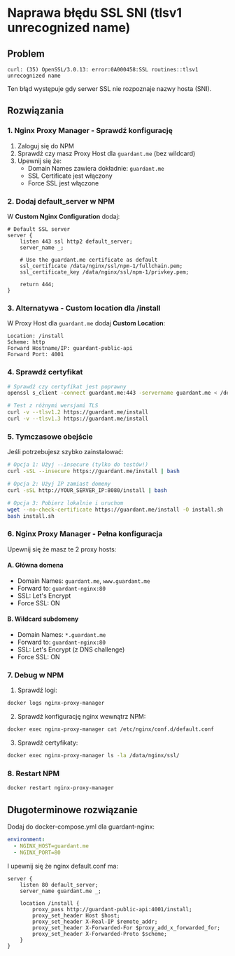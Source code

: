 # Naprawa błędu SSL SNI (tlsv1 unrecognized name)

## Problem
```
curl: (35) OpenSSL/3.0.13: error:0A000458:SSL routines::tlsv1 unrecognized name
```

Ten błąd występuje gdy serwer SSL nie rozpoznaje nazwy hosta (SNI).

## Rozwiązania

### 1. Nginx Proxy Manager - Sprawdź konfigurację

1. Zaloguj się do NPM
2. Sprawdź czy masz Proxy Host dla `guardant.me` (bez wildcard)
3. Upewnij się że:
   - Domain Names zawiera dokładnie: `guardant.me`
   - SSL Certificate jest włączony
   - Force SSL jest włączone

### 2. Dodaj default_server w NPM

W **Custom Nginx Configuration** dodaj:

```nginx
# Default SSL server
server {
    listen 443 ssl http2 default_server;
    server_name _;
    
    # Use the guardant.me certificate as default
    ssl_certificate /data/nginx/ssl/npm-1/fullchain.pem;
    ssl_certificate_key /data/nginx/ssl/npm-1/privkey.pem;
    
    return 444;
}
```

### 3. Alternatywa - Custom location dla /install

W Proxy Host dla `guardant.me` dodaj **Custom Location**:

```
Location: /install
Scheme: http
Forward Hostname/IP: guardant-public-api
Forward Port: 4001
```

### 4. Sprawdź certyfikat

```bash
# Sprawdź czy certyfikat jest poprawny
openssl s_client -connect guardant.me:443 -servername guardant.me < /dev/null 2>/dev/null | openssl x509 -text | grep -E "Subject:|DNS:"

# Test z różnymi wersjami TLS
curl -v --tlsv1.2 https://guardant.me/install
curl -v --tlsv1.3 https://guardant.me/install
```

### 5. Tymczasowe obejście

Jeśli potrzebujesz szybko zainstalować:

```bash
# Opcja 1: Użyj --insecure (tylko do testów!)
curl -sSL --insecure https://guardant.me/install | bash

# Opcja 2: Użyj IP zamiast domeny
curl -sSL http://YOUR_SERVER_IP:8080/install | bash

# Opcja 3: Pobierz lokalnie i uruchom
wget --no-check-certificate https://guardant.me/install -O install.sh
bash install.sh
```

### 6. Nginx Proxy Manager - Pełna konfiguracja

Upewnij się że masz te 2 proxy hosts:

#### A. Główna domena
- Domain Names: `guardant.me`, `www.guardant.me`
- Forward to: `guardant-nginx:80`
- SSL: Let's Encrypt
- Force SSL: ON

#### B. Wildcard subdomeny
- Domain Names: `*.guardant.me`
- Forward to: `guardant-nginx:80`
- SSL: Let's Encrypt (z DNS challenge)
- Force SSL: ON

### 7. Debug w NPM

1. Sprawdź logi:
```bash
docker logs nginx-proxy-manager
```

2. Sprawdź konfigurację nginx wewnątrz NPM:
```bash
docker exec nginx-proxy-manager cat /etc/nginx/conf.d/default.conf
```

3. Sprawdź certyfikaty:
```bash
docker exec nginx-proxy-manager ls -la /data/nginx/ssl/
```

### 8. Restart NPM

```bash
docker restart nginx-proxy-manager
```

## Długoterminowe rozwiązanie

Dodaj do docker-compose.yml dla guardant-nginx:

```yaml
environment:
  - NGINX_HOST=guardant.me
  - NGINX_PORT=80
```

I upewnij się że nginx default.conf ma:

```nginx
server {
    listen 80 default_server;
    server_name guardant.me _;
    
    location /install {
        proxy_pass http://guardant-public-api:4001/install;
        proxy_set_header Host $host;
        proxy_set_header X-Real-IP $remote_addr;
        proxy_set_header X-Forwarded-For $proxy_add_x_forwarded_for;
        proxy_set_header X-Forwarded-Proto $scheme;
    }
}
```